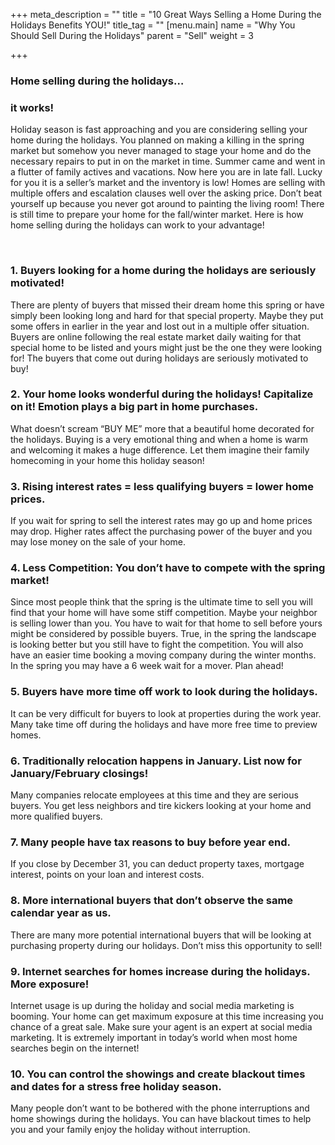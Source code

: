 +++
meta_description = ""
title = "10 Great Ways Selling a Home During the Holidays Benefits YOU!"
title_tag = ""
[menu.main]
name = "Why You Should Sell During the Holidays"
parent = "Sell"
weight = 3

+++
### Home selling during the holidays…

### it works!

Holiday season is fast approaching and you are considering selling your home during the holidays. You planned on making a killing in the spring market but somehow you never managed to stage your home and do the necessary repairs to put in on the market in time. Summer came and went in a flutter of family actives and vacations. Now here you are in late fall. Lucky for you it is a seller’s market and the inventory is low! Homes are selling with multiple offers and escalation clauses well over the asking price. Don’t beat yourself up because you never got around to painting the living room! There is still time to prepare your home for the fall/winter market. Here is how home selling during the holidays can work to your advantage!

​

### 1. Buyers looking for a home during the holidays are seriously motivated!

There are plenty of buyers that missed their dream home this spring or have simply been looking long and hard for that special property. Maybe they put some offers in earlier in the year and lost out in a multiple offer situation. Buyers are online following the real estate market daily waiting for that special home to be listed and yours might just be the one they were looking for! The buyers that come out during holidays are seriously motivated to buy!

### 2. Your home looks wonderful during the holidays! Capitalize on it! Emotion plays a big part in home purchases.

What doesn’t scream “BUY ME” more that a beautiful home decorated for the holidays. Buying is a very emotional thing and when a home is warm and welcoming it makes a huge difference. Let them imagine their family homecoming in your home this holiday season!

### 3. Rising interest rates = less qualifying buyers = lower home prices.

If you wait for spring to sell the interest rates may go up and home prices may drop. Higher rates affect the purchasing power of the buyer and you may lose money on the sale of your home.

### 4. Less Competition: You don’t have to compete with the spring market!

Since most people think that the spring is the ultimate time to sell you will find that your home will have some stiff competition. Maybe your neighbor is selling lower than you. You have to wait for that home to sell before yours might be considered by possible buyers. True, in the spring the landscape is looking better but you still have to fight the competition. You will also have an easier time booking a moving company during the winter months. In the spring you may have a 6 week wait for a mover. Plan ahead!

### 5. Buyers have more time off work to look during the holidays.

It can be very difficult for buyers to look at properties during the work year. Many take time off during the holidays and have more free time to preview homes.

### 6. Traditionally relocation happens in January. List now for January/February closings!

Many companies relocate employees at this time and they are serious buyers. You get less neighbors and tire kickers looking at your home and more qualified buyers.

### 7. Many people have tax reasons to buy before year end.

If you close by December 31, you can deduct property taxes, mortgage interest, points on your loan and interest costs.

### 8. More international buyers that don’t observe the same calendar year as us.

There are many more potential international buyers that will be looking at purchasing property during our holidays. Don’t miss this opportunity to sell!

### 9. Internet searches for homes increase during the holidays. More exposure!

Internet usage is up during the holiday and social media marketing is booming. Your home can get maximum exposure at this time increasing you chance of a great sale. Make sure your agent is an expert at social media marketing. It is extremely important in today’s world when most home searches begin on the internet!

### 10. You can control the showings and create blackout times and dates for a stress free holiday season.

Many people don’t want to be bothered with the phone interruptions and home showings during the holidays. You can have blackout times to help you and your family enjoy the holiday without interruption.
